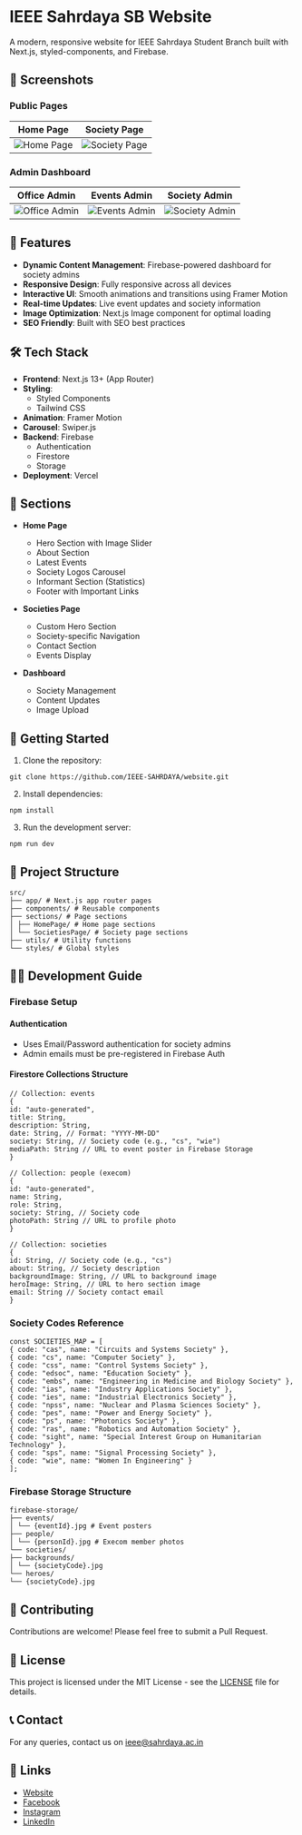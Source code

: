 # IEEE Sahrdaya SB Website

A modern, responsive website for IEEE Sahrdaya Student Branch built with Next.js, styled-components, and Firebase.

## 📸 Screenshots


### Public Pages
| Home Page | Society Page |
|-----------|--------------|
| ![Home Page](./doc/home.jpg) | ![Society Page](./doc/society.jpg) |

### Admin Dashboard
| Office Admin | Events Admin | Society Admin |
|--------------|--------------|---------------|
| ![Office Admin](./doc/office-admin.jpg) | ![Events Admin](./doc/events-admin.jpg) | ![Society Admin](./doc/society-admin.jpg) |



## 🌟 Features

- **Dynamic Content Management**: Firebase-powered dashboard for society admins
- **Responsive Design**: Fully responsive across all devices
- **Interactive UI**: Smooth animations and transitions using Framer Motion
- **Real-time Updates**: Live event updates and society information
- **Image Optimization**: Next.js Image component for optimal loading
- **SEO Friendly**: Built with SEO best practices

## 🛠️ Tech Stack

- **Frontend**: Next.js 13+ (App Router)
- **Styling**: 
  - Styled Components
  - Tailwind CSS
- **Animation**: Framer Motion
- **Carousel**: Swiper.js
- **Backend**: Firebase
  - Authentication
  - Firestore
  - Storage
- **Deployment**: Vercel

## 📱 Sections

- **Home Page**
  - Hero Section with Image Slider
  - About Section
  - Latest Events
  - Society Logos Carousel
  - Informant Section (Statistics)
  - Footer with Important Links

- **Societies Page**
  - Custom Hero Section
  - Society-specific Navigation
  - Contact Section
  - Events Display

- **Dashboard**
  - Society Management
  - Content Updates
  - Image Upload

## 🚀 Getting Started

1. Clone the repository:

```
git clone https://github.com/IEEE-SAHRDAYA/website.git
```
2. Install dependencies:

```
npm install
```
3. Run the development server:

```
npm run dev
```


## 📂 Project Structure

```
src/
├── app/ # Next.js app router pages
├── components/ # Reusable components
├── sections/ # Page sections
│ ├── HomePage/ # Home page sections
│ └── SocietiesPage/ # Society page sections
├── utils/ # Utility functions
└── styles/ # Global styles
```

## 👨‍💻 Development Guide

### Firebase Setup

#### Authentication
- Uses Email/Password authentication for society admins
- Admin emails must be pre-registered in Firebase Auth

#### Firestore Collections Structure

```
// Collection: events
{
id: "auto-generated",
title: String,
description: String,
date: String, // Format: "YYYY-MM-DD"
society: String, // Society code (e.g., "cs", "wie")
mediaPath: String // URL to event poster in Firebase Storage
}
```
```
// Collection: people (execom)
{
id: "auto-generated",
name: String,
role: String,
society: String, // Society code
photoPath: String // URL to profile photo
}
```
```
// Collection: societies
{
id: String, // Society code (e.g., "cs")
about: String, // Society description
backgroundImage: String, // URL to background image
heroImage: String, // URL to hero section image
email: String // Society contact email
}

```


### Society Codes Reference

```
const SOCIETIES_MAP = [
{ code: "cas", name: "Circuits and Systems Society" },
{ code: "cs", name: "Computer Society" },
{ code: "css", name: "Control Systems Society" },
{ code: "edsoc", name: "Education Society" },
{ code: "embs", name: "Engineering in Medicine and Biology Society" },
{ code: "ias", name: "Industry Applications Society" },
{ code: "ies", name: "Industrial Electronics Society" },
{ code: "npss", name: "Nuclear and Plasma Sciences Society" },
{ code: "pes", name: "Power and Energy Society" },
{ code: "ps", name: "Photonics Society" },
{ code: "ras", name: "Robotics and Automation Society" },
{ code: "sight", name: "Special Interest Group on Humanitarian Technology" },
{ code: "sps", name: "Signal Processing Society" },
{ code: "wie", name: "Women In Engineering" }
];
```

### Firebase Storage Structure

```
firebase-storage/
├── events/
│ └── {eventId}.jpg # Event posters
├── people/
│ └── {personId}.jpg # Execom member photos
└── societies/
├── backgrounds/
│ └── {societyCode}.jpg
└── heroes/
└── {societyCode}.jpg
```

## 🤝 Contributing

Contributions are welcome! Please feel free to submit a Pull Request.

## 📄 License

This project is licensed under the MIT License - see the [LICENSE](LICENSE) file for details.

## 📞 Contact

For any queries, contact us on ieee@sahrdaya.ac.in

## 🔗 Links

- [Website](https://ieeesahrdaya.com)
- [Facebook](https://www.facebook.com/Ieeesahrdaya/)
- [Instagram](https://www.instagram.com/Ieeesahrdaya/)
- [LinkedIn](https://www.linkedin.com/company/ieeesahrdaya)
